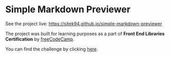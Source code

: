 # Simple Markdown Previewer

See the project live: https://sitek94.github.io/simple-markdown-previewer

The project was built for learning purposes as a part of **Front End Libraries Certification** by [freeCodeCamp](https://www.freecodecamp.org/).

You can find the challenge by clicking [here](https://www.freecodecamp.org/learn/front-end-libraries/front-end-libraries-projects/build-a-markdown-previewer).
